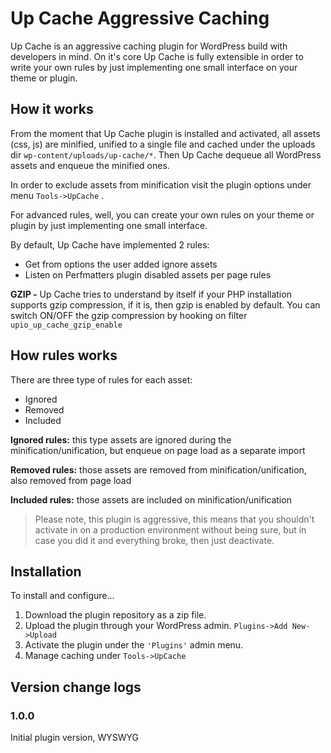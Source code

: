Up Cache Aggressive Caching 
==================

Up Cache is an aggressive caching plugin for WordPress build with developers in mind. 
On it's core Up Cache is fully extensible in order to write your own rules by just implementing 
one small interface on your theme or plugin.

How it works
------------------
From the moment that Up Cache plugin is installed and activated, 
all assets (css, js) are minified, unified to a single file and cached under the uploads dir `wp-content/uploads/up-cache/*`. 
Then Up Cache dequeue all WordPress assets and enqueue the minified ones. 

In order to exclude assets from minification visit the plugin options under menu `Tools->UpCache` .

For advanced rules, well, you can create your own rules on your theme or plugin by just implementing one small interface.

By default, Up Cache have implemented 2 rules:
 
- Get from options the user added ignore assets
- Listen on Perfmatters plugin disabled assets per page rules

**GZIP -** Up Cache tries to understand by itself if your PHP installation supports 
gzip compression, if it is, then gzip is enabled by default. 
You can switch ON/OFF the gzip compression by hooking on filter `upio_up_cache_gzip_enable`

How rules works
------------------
There are three type of rules for each asset:
- Ignored
- Removed
- Included

**Ignored rules:** this type assets are ignored during the minification/unification, but enqueue on page load as a separate import

**Removed rules:** those assets are removed from minification/unification, also removed from page load

**Included rules:** those assets are included on minification/unification

> Please note, this plugin is aggressive, 
> this means that you shouldn't activate in on a production environment without being sure,
> but in case you did it and everything broke, then just deactivate. 

Installation
------------

To install and configure...

1. Download the plugin repository as a zip file.
2. Upload the plugin through your WordPress admin. `Plugins->Add New->Upload`
3. Activate the plugin under the `'Plugins'` admin menu.
4. Manage caching under `Tools->UpCache`

Version change logs
--------------

### 1.0.0
Initial plugin version, WYSWYG

